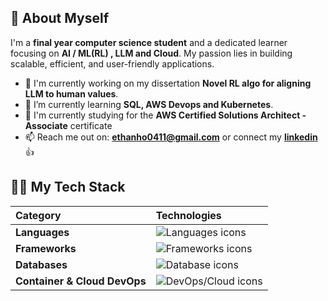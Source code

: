 ## 👋 About Myself

I'm a **final year computer science student** and a dedicated learner focusing on **AI / ML(RL) , LLM and Cloud**. My passion lies in building scalable, efficient, and user-friendly applications.

- 🔭 I'm currently working on my dissertation  **Novel RL algo for aligning LLM to human values**.
- 🌱 I’m currently learning **SQL, AWS Devops and Kubernetes**.
- 👯 I'm currently studying for the **AWS Certified Solutions Architect - Associate** certificate
- 📫 Reach me out on: **ethanho0411@gmail.com** or connect my <a href="https://linkedin.com/in/ethan-ho-zongyu/"> **linkedin** </a>👍
## 🧑‍💻 My Tech Stack
| Category | Technologies |
| :--- | :--- |
| **Languages** | <img src="https://skillicons.dev/icons?i=py,java,js,html,css,bash" alt="Languages icons" /> |
| **Frameworks** | <img src="https://skillicons.dev/icons?i=pytorch,spring,maven" alt="Frameworks icons" /> |
| **Databases** | <img src="https://skillicons.dev/icons?i=mysql,sqlite" alt="Database icons" /> |
| **Container & Cloud DevOps** | <img src="https://skillicons.dev/icons?i=docker,aws,azure" alt="DevOps/Cloud icons" /> |
<br />
